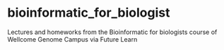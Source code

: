 # bioinformatic_for_biologist
Lectures and homeworks from the Bioinformatic for biologists course of Wellcome Genome Campus via Future Learn
